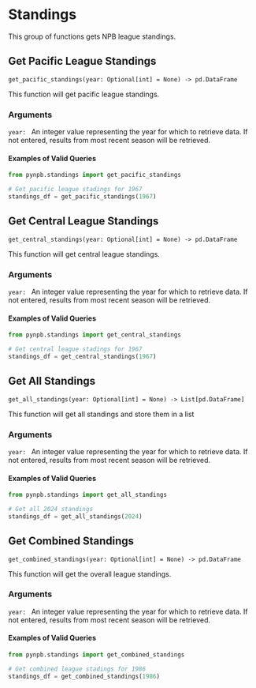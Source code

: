 # Standings

This group of functions gets NPB league standings.

## Get Pacific League Standings
`get_pacific_standings(year: Optional[int] = None) -> pd.DataFrame`

This function will get pacific league standings.

### Arguments
`year: ` An integer value representing the year for which to retrieve data. If not entered, results from most recent season will be retrieved.

#### Examples of Valid Queries

```python
from pynpb.standings import get_pacific_standings

# Get pacific league stadings for 1967
standings_df = get_pacific_standings(1967)

```

## Get Central League Standings
`get_central_standings(year: Optional[int] = None) -> pd.DataFrame`

This function will get central league standings.

### Arguments
`year: ` An integer value representing the year for which to retrieve data. If not entered, results from most recent season will be retrieved.

#### Examples of Valid Queries

```python
from pynpb.standings import get_central_standings

# Get central league stadings for 1967
standings_df = get_central_standings(1967)

```

## Get All Standings
`get_all_standings(year: Optional[int] = None) -> List[pd.DataFrame]`

This function will get all standings and store them in a list

### Arguments
`year: ` An integer value representing the year for which to retrieve data. If not entered, results from most recent season will be retrieved.

#### Examples of Valid Queries

```python
from pynpb.standings import get_all_standings

# Get all 2024 standings
standings_df = get_all_standings(2024)

```

## Get Combined Standings
`get_combined_standings(year: Optional[int] = None) -> pd.DataFrame`

This function will get the overall league standings.

### Arguments
`year: ` An integer value representing the year for which to retrieve data. If not entered, results from most recent season will be retrieved.

#### Examples of Valid Queries

```python
from pynpb.standings import get_combined_standings

# Get combined league stadings for 1986
standings_df = get_combined_standings(1986)

```